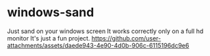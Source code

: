 # windows-sand
Just sand on your windows screen
It works correctly only on a full hd monitor
It's just a fun project.
https://github.com/user-attachments/assets/daede943-4e90-4d0b-906c-6115196dc9e6
